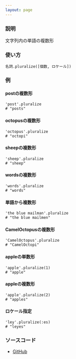 ```yaml
---
layout: page
---
```


### 説明

文字列内の単語の複数形

### 使い方

    名詞.pluralize([個数, ロケール])

### 例

#### postの複数形

    'post'.pluralize
    # "posts"

#### octopusの複数形

    'octopus'.pluralize
    # "octopi"

#### sheepの複数形

    'sheep'.pluralize
    # "sheep"

#### wordsの複数形

    'words'.pluralize
    # "words"

#### 単語から複数形

    'the blue mailman'.pluralize
    # "the blue mailmen"

#### CamelOctopusの複数形

    'CamelOctopus'.pluralize
    # "CamelOctopi"

#### appleの単数形

    'apple'.pluralize(1)
    # "apple"

#### appleの複数形

    'apple'.pluralize(2)
    # "apples"

#### ロケール指定

    'ley'.pluralize(:es)
    # "leyes"

### ソースコード

- [GitHub](https://github.com/rails/rails/blob/984c3ef2775781d47efa9f541ce570daa2434a80/activesupport/lib/active_support/core_ext/string/inflections.rb#L35)
